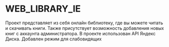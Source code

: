 # WEB_LIBRARY_IE
Проект представляет из себя онлайн библиотеку, где вы можете читать и скачивать книги. Также присутствует возможность добавления новых книг с аккаунта администратора.
В проекте использован API Яндекс Диска.
Добавлен режим для слабовидящих